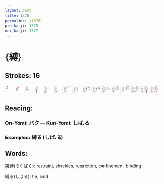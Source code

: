 ```yaml
---
layout: post
title: 1376
permalink: /1376/
pre_kanji: 1375
nex_kanji: 1377
---
```


# {縛}

## Strokes: 16

<div class="stroke"><img src="../images/E7B89B.png" /></div>

## Reading:

### On-Yomi: バク &mdash; Kun-Yomi: しば.る

### Examples: 縛る (しば.る)

## Words:

束縛(そくばく): restraint, shackles, restriction, confinement, binding

縛る(しばる): tie, bind
